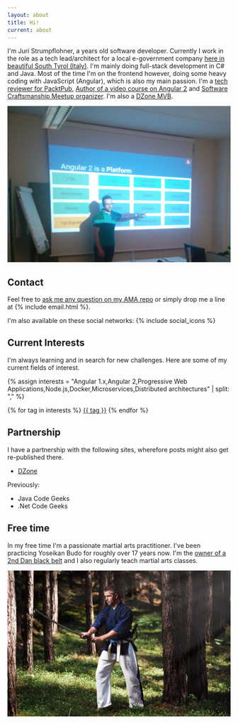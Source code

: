 ```yaml
---
layout: about
title: Hi!
current: about
---
```


I'm Juri Strumpflohner, a <span id="age"></span> years old software developer. Currently I work in the role as a tech lead/architect for a local e-government company [here in beautiful South Tyrol (Italy)](https://www.youtube.com/watch?v=YVFzw9QJegk&fmt=22). I'm mainly doing full-stack development in C# and Java. Most of the time I'm on the frontend however, doing some heavy coding with JavaScript (Angular), which is also my main passion. I'm a [tech reviewer for PacktPub](https://www.packtpub.com/), [Author of a video course on Angular 2](/blog/2016/04/learning-angular2-directives-course/) and [Software Craftsmanship Meetup organizer](http://www.meetup.com/Software-Craftsmanship-SouthTyrol/). I'm also a [DZone MVB](https://dzone.com/users/999973/juristr.html).

![](/about/imgs/about-angular2.png)

<script>
(function() {
  // calculates my age
  var date1 = new Date("5/15/1985");
  var date2 = new Date();
  var timeDiff = Math.abs(date2.getTime() - date1.getTime());
  //var diffDays = Math.ceil(timeDiff / 1000 / 60 / 24 / 365);

  var diff = timeDiff / 1000;
  var seconds = Math.round(diff % 60);
  diff /= 60;
  var minutes = Math.round(diff % 60);
  diff /= 60;
  var hours = Math.round(diff % 24);
  diff /= 24;
  var days = Math.round(diff % 365);
  diff /= 365;
  var years = Math.round(diff);

  document.getElementById('age').innerHTML = years;
})();
</script>

## Contact
<a name="contact"></a>

Feel free to [ask me any question on my AMA repo](https://github.com/juristr/ama) or simply drop me a line at {% include email.html %}.

I'm also available on these social networks: {% include social_icons %}


## Current Interests
<a name="interests"></a>

I'm always learning and in search for new challenges. Here are some of my current fields of interest.

{% assign interests = "Angular 1.x,Angular 2,Progressive Web Applications,Node.js,Docker,Microservices,Distributed architectures" | split: "," %}
<div class="tags">
  {% for tag in interests %}
  <a href="javascript:;">{{ tag }}</a>
  {% endfor %}
</div>

## Partnership

I have a partnership with the following sites, wherefore posts might also get re-published there.

- [DZone](http://www.dzone.com/users/juristr)

Previously:

- Java Code Geeks
- .Net Code Geeks

## Free time

In my free time I'm a passionate martial arts practitioner. I've been practicing Yoseikan Budo for roughly over 17 years now. I'm the [owner of a 2nd Dan black belt](/blog/2012/10/2nd-dan-yoseikan-budo/) and I also regularly teach martial arts classes.

![](/about/imgs/katana.jpg)
